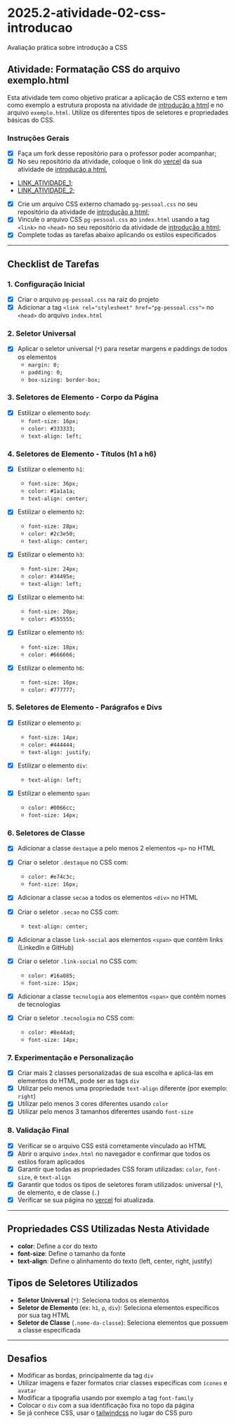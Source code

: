 # 2025.2-atividade-02-css-introducao

Avaliação prática sobre introdução a CSS

## Atividade: Formatação CSS do arquivo exemplo.html

Esta atividade tem como objetivo praticar a aplicação de CSS externo e tem como exemplo a estrutura proposta na atividade de [introdução a html](https://github.com/tads-webdesign/2025.2-atividade-01-html-introducao) e no arquivo `exemplo.html`.
Utilize os diferentes tipos de seletores e propriedades básicas do CSS.

### Instruções Gerais

- [X] Faça um fork desse repositório para o professor poder acompanhar;
- [X] No seu repositório da atividade, coloque o link do [vercel](https://vercel.com/) da sua atividade de [introdução a html](https://github.com/tads-webdesign/2025.2-atividade-01-html-introducao),
- [LINK_ATIVIDADE_1](https://2025-2-atividade-01-html-introducao.vercel.app/);
- [LINK_ATIVIDADE_2](https://2025-2-atividade-02-css-introducao.vercel.app/);
- [X] Crie um arquivo CSS externo chamado `pg-pessoal.css` no seu repositório da atividade de [introdução a html](https://github.com/tads-webdesign/2025.2-atividade-01-html-introducao);
- [X] Vincule o arquivo CSS `pg-pessoal.css` ao `index.html` usando a tag `<link>` no `<head>` no seu repositório da atividade de [introdução a html](https://github.com/tads-webdesign/2025.2-atividade-01-html-introducao);
- [X] Complete todas as tarefas abaixo aplicando os estilos especificados

---

## Checklist de Tarefas

### 1. Configuração Inicial

- [X] Criar o arquivo `pg-pessoal.css` na raiz do projeto
- [X] Adicionar a tag `<link rel="stylesheet" href="pg-pessoal.css">` no `<head>` do arquivo `index.html`

### 2. Seletor Universal

- [X] Aplicar o seletor universal (`*`) para resetar margens e paddings de todos os elementos
  - `margin: 0;`
  - `padding: 0;`
  - `box-sizing: border-box;`

### 3. Seletores de Elemento - Corpo da Página

- [X] Estilizar o elemento `body`:
  - `font-size: 16px;`
  - `color: #333333;`
  - `text-align: left;`

### 4. Seletores de Elemento - Títulos (h1 a h6)

- [X] Estilizar o elemento `h1`:

  - `font-size: 36px;`
  - `color: #1a1a1a;`
  - `text-align: center;`
- [X] Estilizar o elemento `h2`:

  - `font-size: 28px;`
  - `color: #2c3e50;`
  - `text-align: center;`
- [X] Estilizar o elemento `h3`:

  - `font-size: 24px;`
  - `color: #34495e;`
  - `text-align: left;`
- [X] Estilizar o elemento `h4`:

  - `font-size: 20px;`
  - `color: #555555;`
- [X] Estilizar o elemento `h5`:

  - `font-size: 18px;`
  - `color: #666666;`
- [X] Estilizar o elemento `h6`:

  - `font-size: 16px;`
  - `color: #777777;`

### 5. Seletores de Elemento - Parágrafos e Divs

- [X] Estilizar o elemento `p`:

  - `font-size: 14px;`
  - `color: #444444;`
  - `text-align: justify;`
- [X] Estilizar o elemento `div`:

  - `text-align: left;`
- [X] Estilizar o elemento `span`:

  - `color: #0066cc;`
  - `font-size: 14px;`

### 6. Seletores de Classe

- [X] Adicionar a classe `destaque` a pelo menos 2 elementos `<p>` no HTML
- [X] Criar o seletor `.destaque` no CSS com:

  - `color: #e74c3c;`
  - `font-size: 16px;`
- [X] Adicionar a classe `secao` a todos os elementos `<div>` no HTML
- [X] Criar o seletor `.secao` no CSS com:

  - `text-align: center;`
- [X] Adicionar a classe `link-social` aos elementos `<span>` que contêm links (LinkedIn e GitHub)
- [X] Criar o seletor `.link-social` no CSS com:

  - `color: #16a085;`
  - `font-size: 15px;`
- [X] Adicionar a classe `tecnologia` aos elementos `<span>` que contêm nomes de tecnologias
- [X] Criar o seletor `.tecnologia` no CSS com:

  - `color: #8e44ad;`
  - `font-size: 14px;`

### 7. Experimentação e Personalização

- [X] Criar mais 2 classes personalizadas de sua escolha e aplicá-las em elementos do HTML, pode ser as tags `div`
- [X] Utilizar pelo menos uma propriedade `text-align` diferente (por exemplo: `right`)
- [X] Utilizar pelo menos 3 cores diferentes usando `color`
- [X] Utilizar pelo menos 3 tamanhos diferentes usando `font-size`

### 8. Validação Final

- [X] Verificar se o arquivo CSS está corretamente vinculado ao HTML
- [X] Abrir o arquivo `index.html` no navegador e confirmar que todos os estilos foram aplicados
- [X] Garantir que todas as propriedades CSS foram utilizadas: `color`, `font-size`, e `text-align`
- [X] Garantir que todos os tipos de seletores foram utilizados: universal (`*`), de elemento, e de classe (`.`)
- [X] Verificar se sua página no [vercel](https://vercel.com) foi atualizada.

---

## Propriedades CSS Utilizadas Nesta Atividade

- **color**: Define a cor do texto
- **font-size**: Define o tamanho da fonte
- **text-align**: Define o alinhamento do texto (left, center, right, justify)

## Tipos de Seletores Utilizados

- **Seletor Universal** (`*`): Seleciona todos os elementos
- **Seletor de Elemento** (ex: `h1`, `p`, `div`): Seleciona elementos específicos por sua tag HTML
- **Seletor de Classe** (`.nome-da-classe`): Seleciona elementos que possuem a classe especificada

---

## Desafios

- Modificar as bordas, principalmente da tag `div`
- Utilizar imagens e fazer formatos criar classes específicas com `ícones` e `avatar`
- Modificar a tipografia usando por exemplo a tag `font-family`
- Colocar o `div` com a sua identificação fixa no topo da página
- Se já conhece CSS, usar o [tailwindcss](https://tailwindcss.com/) no lugar do CSS puro
